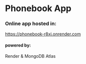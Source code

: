 # Phonebook App

### Online app hosted in:

https://phonebook-r8xj.onrender.com

#### powered by:
Render & MongoDB Atlas
